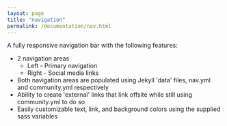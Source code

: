 ```yaml
---
layout: page
title: "navigation"
permalink: /documentation/nav.html
---
```


A fully responsive navigation bar with the following features:

* 2 navigation areas
  * Left - Primary navigation 
  * Right - Social media links
* Both navigation areas are populated using Jekyll 'data' files, nav.yml and community.yml respectively
* Ability to create 'external' links that link offsite while still using community.yml to do so
* Easily customizable text, link, and background colors using the supplied sass variables